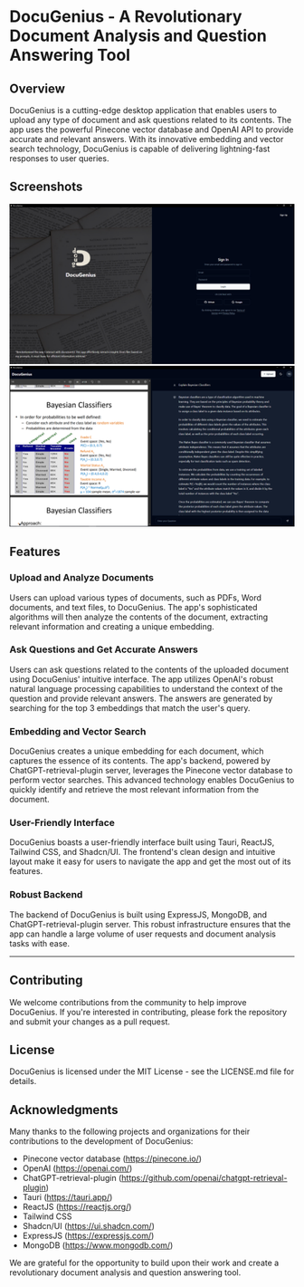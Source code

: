 DocuGenius - A Revolutionary Document Analysis and Question Answering Tool
============================================================================

Overview
--------

DocuGenius is a cutting-edge desktop application that enables users to upload any type of document and ask questions related to its contents. The app uses the powerful Pinecone vector database and OpenAI API to provide accurate and relevant answers. With its innovative embedding and vector search technology, DocuGenius is capable of delivering lightning-fast responses to user queries.

Screenshots
-----------

![DocuGenius Screenshot](public/login.png)
![DocuGenius Screenshot](public/docugenius.png)



Features
--------

### Upload and Analyze Documents

Users can upload various types of documents, such as PDFs, Word documents, and text files, to DocuGenius. The app's sophisticated algorithms will then analyze the contents of the document, extracting relevant information and creating a unique embedding.

### Ask Questions and Get Accurate Answers

Users can ask questions related to the contents of the uploaded document using DocuGenius' intuitive interface. The app utilizes OpenAI's robust natural language processing capabilities to understand the context of the question and provide relevant answers. The answers are generated by searching for the top 3 embeddings that match the user's query.

### Embedding and Vector Search

DocuGenius creates a unique embedding for each document, which captures the essence of its contents. The app's backend, powered by ChatGPT-retrieval-plugin server, leverages the Pinecone vector database to perform vector searches. This advanced technology enables DocuGenius to quickly identify and retrieve the most relevant information from the document.

### User-Friendly Interface

DocuGenius boasts a user-friendly interface built using Tauri, ReactJS, Tailwind CSS, and Shadcn/UI. The frontend's clean design and intuitive layout make it easy for users to navigate the app and get the most out of its features.

### Robust Backend

The backend of DocuGenius is built using ExpressJS, MongoDB, and ChatGPT-retrieval-plugin server. This robust infrastructure ensures that the app can handle a large volume of user requests and document analysis tasks with ease.

---------------

Contributing
------------

We welcome contributions from the community to help improve DocuGenius. If you're interested in contributing, please fork the repository and submit your changes as a pull request.

License
-------

DocuGenius is licensed under the MIT License - see the LICENSE.md file for details.

Acknowledgments
---------------

Many thanks to the following projects and organizations for their contributions to the development of DocuGenius:

* Pinecone vector database (<https://pinecone.io/>)
* OpenAI (<https://openai.com/>)
* ChatGPT-retrieval-plugin (<https://github.com/openai/chatgpt-retrieval-plugin>)
* Tauri (<https://tauri.app/>)
* ReactJS (<https://reactjs.org/>)
* Tailwind CSS
* Shadcn/UI (<https://ui.shadcn.com/>)
* ExpressJS (<https://expressjs.com/>)
* MongoDB (<https://www.mongodb.com/>)

We are grateful for the opportunity to build upon their work and create a revolutionary document analysis and question answering tool.
